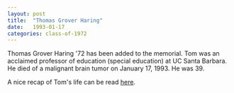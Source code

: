 ```yaml
---
layout: post
title:  "Thomas Grover Haring"
date:   1993-01-17
categories: class-of-1972
---
```

Thomas Grover Haring '72 has been added to the memorial.  Tom was an acclaimed professor of education (special education) at UC Santa Barbara.  He died of a malignant brain tumor on January 17, 1993.  He was 39.

A nice recap of Tom's life can be read [here](http://texts.cdlib.org/view?docId=hb0h4n99rb&doc.view=frames&chunk.id=div00027&toc.depth=1&toc.id=).